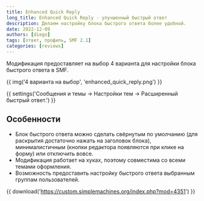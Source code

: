 ```yaml
---
title: Enhanced Quick Reply
long_title: Enhanced Quick Reply - улучшенный быстрый ответ
description: Делаем настройку блока быстрого ответа более удобной.
date: 2022-12-09
authors: [diego]
tags: [ответ, профиль, SMF 2.1]
categories: [reviews]
---
```


Модификация предоставляет на выбор 4 варианта для настройки блока быстрого ответа в SMF.

<!-- more -->

{{ img('4 варианта на выбор', 'enhanced_quick_reply.png') }}

{{ settings('Сообщения и темы → Настройки тем → Расширенный быстрый ответ.') }}

## Особенности

* Блок быстрого ответа можно сделать свёрнутым по умолчанию (для раскрытия достаточно нажать на заголовок блока), минималистичным (кнопки редактора появляются при клике на форму) или отключить вовсе.
* Модификация работает на хуках, поэтому совместима со всеми темами оформления.
* Возможность предоставить настройку быстрого ответа выбранным группам пользователей.

{{ download('https://custom.simplemachines.org/index.php?mod=4351') }}
